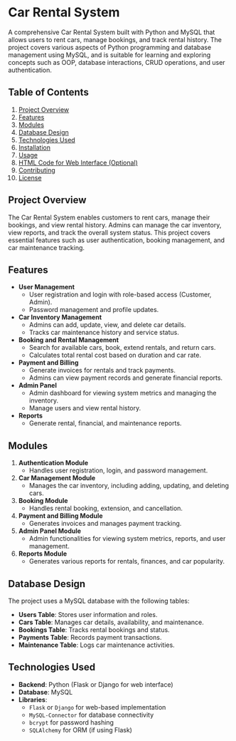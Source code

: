 # Car Rental System

A comprehensive Car Rental System built with Python and MySQL that allows users to rent cars, manage bookings, and track rental history. The project covers various aspects of Python programming and database management using MySQL, and is suitable for learning and exploring concepts such as OOP, database interactions, CRUD operations, and user authentication.

## Table of Contents

1. [Project Overview](#project-overview)
2. [Features](#features)
3. [Modules](#modules)
4. [Database Design](#database-design)
5. [Technologies Used](#technologies-used)
6. [Installation](#installation)
7. [Usage](#usage)
8. [HTML Code for Web Interface (Optional)](#html-code-for-web-interface-optional)
9. [Contributing](#contributing)
10. [License](#license)

## Project Overview

The Car Rental System enables customers to rent cars, manage their bookings, and view rental history. Admins can manage the car inventory, view reports, and track the overall system status. This project covers essential features such as user authentication, booking management, and car maintenance tracking.

## Features

- **User Management**
  - User registration and login with role-based access (Customer, Admin).
  - Password management and profile updates.
- **Car Inventory Management**
  - Admins can add, update, view, and delete car details.
  - Tracks car maintenance history and service status.
- **Booking and Rental Management**
  - Search for available cars, book, extend rentals, and return cars.
  - Calculates total rental cost based on duration and car rate.
- **Payment and Billing**
  - Generate invoices for rentals and track payments.
  - Admins can view payment records and generate financial reports.
- **Admin Panel**
  - Admin dashboard for viewing system metrics and managing the inventory.
  - Manage users and view rental history.
- **Reports**
  - Generate rental, financial, and maintenance reports.

## Modules

1. **Authentication Module**
   - Handles user registration, login, and password management.
2. **Car Management Module**
   - Manages the car inventory, including adding, updating, and deleting cars.
3. **Booking Module**
   - Handles rental booking, extension, and cancellation.
4. **Payment and Billing Module**
   - Generates invoices and manages payment tracking.
5. **Admin Panel Module**
   - Admin functionalities for viewing system metrics, reports, and user management.
6. **Reports Module**
   - Generates various reports for rentals, finances, and car popularity.

## Database Design

The project uses a MySQL database with the following tables:

- **Users Table**: Stores user information and roles.
- **Cars Table**: Manages car details, availability, and maintenance.
- **Bookings Table**: Tracks rental bookings and status.
- **Payments Table**: Records payment transactions.
- **Maintenance Table**: Logs car maintenance activities.

## Technologies Used

- **Backend**: Python (Flask or Django for web interface)
- **Database**: MySQL
- **Libraries**:
  - `Flask` or `Django` for web-based implementation
  - `MySQL-Connector` for database connectivity
  - `bcrypt` for password hashing
  - `SQLAlchemy` for ORM (if using Flask)
